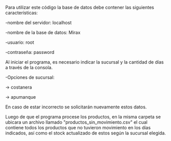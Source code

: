 Para utilizar este código la base de datos debe contener las siguientes características:

-nombre del servidor: localhost

-nombre de la base de datos: Mirax

-usuario: root

-contraseña: password

Al iniciar el programa, es necesario indicar la sucursal y la cantidad de días a través de la consola.

-Opciones de sucursal: 

  -> costanera
  
  -> apumanque
  
En caso de estar incorrecto se solicitarán nuevamente estos datos.

Luego de que el programa procese los productos, en la misma carpeta se ubicara un archivo llamado "productos_sin_movimiento.csv" el cual contiene todos los productos que no tuvieron movimiento en los días indicados, así como el stock actualizado de estos según la sucursal elegida.
